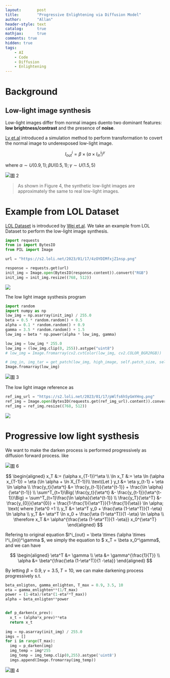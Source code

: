 ```yaml
---
layout:       post
title:        "Progressive Enlightening via Diffusion Model"
author:       "Allan"
header-style: text
catalog:      true
mathjax:      true
comments: true
hidden: true
tags:
    - AI
    - Code
    - Diffusion
    - Enlightening
---
```


# Background
## Low-light image synthesis
 Low-light images differ from normal images duento two dominant features:
**low brightness/contrast** and the presence of **noise**. 

[Lv et.al](https://arxiv.org/abs/1908.00682) introduced a simulation method to perform transformation to covert the normal image to underexposed low-light image.

$$I^i_{out} = \beta \times (\alpha \times I^i_{in})^\gamma $$

where $\alpha \sim U(0.9,1); \beta U(0.5,1); \gamma \sim U(1.5,5)$

![圖 2](https://s2.loli.net/2023/01/19/jO3oPInqtV9UWKu.png)  


>  As shown in Figure 4, the synthetic low-light images are approximately the same to real low-light images.

# Example from LOL Dataset

[LOL Dataset](https://daooshee.github.io/BMVC2018website/) is introduced by [Wei et.al](https://github.com/daooshee/BMVC2018website/blob/master/chen_bmvc18.pdf). We take an example from LOL Dataset to perform the low-light image synthesis. 

```python
import requests
from io import BytesIO
from PIL import Image

url = "https://s2.loli.net/2023/01/17/4zOYDIMfxjZ1nsp.png"

response = requests.get(url)
init_img = Image.open(BytesIO(response.content)).convert("RGB")
init_img = init_img.resize((768, 512))
```
![](https://s2.loli.net/2023/01/17/4zOYDIMfxjZ1nsp.png)

The low light image systhesis program
```python
import random
import numpy as np
low_img = np.asarray(init_img) / 255.0
beta = 0.5 * random.random() + 0.5
alpha = 0.1 * random.random() + 0.9
gamma = 3.5 * random.random() + 1.5
low_img = beta * np.power(alpha * low_img, gamma)

low_img = low_img * 255.0
low_img = (low_img.clip(0, 255)).astype("uint8")
# low_img = Image.fromarray(cv2.cvtColor(low_img, cv2.COLOR_BGR2RGB))

# img_in, img_tar = get_patch(low_img, high_image, self.patch_size, self.upscale_factor)
Image.fromarray(low_img)
```

![圖 3](https://s2.loli.net/2023/01/19/6rIdyDzHmw5iVox.png)  

The low light image reference as 
```python
ref_img_url = "https://s2.loli.net/2023/01/17/pWlfs6hSyGmYHng.png"
ref_img = Image.open(BytesIO(requests.get(ref_img_url).content)).convert("RGB")
ref_img = ref_img.resize((768, 512))
```

![](https://s2.loli.net/2023/01/17/pWlfs6hSyGmYHng.png)

# Progressive low light systhesis

We want to make the darken process is performed progressively as diffusion forward process. like

![圖 6](https://s2.loli.net/2023/01/13/OjV6GqI2N4Kn3Qc.png)  

$$
\begin{aligned}
    x_T &:= (\alpha x_{T-1})^\eta \\
    \ln x_T &:= \eta \ln (\alpha x_{T-1}) = \eta (\ln \alpha + \ln X_{T-1})\\
    \text{Let } y_t &= \eta y_{t-1} + \eta \ln \alpha \\
    \frac{y_t}{\eta^t} &= \frac{y_{t-1}}{\eta^{t-1}} + \frac{\ln \alpha}{\eta^{t-1}} \\
    \sum^T_{t=1}\Big( \frac{y_t}{\eta^t} &- \frac{y_{t-1}}{\eta^{t-1}}\Big) = \sum^T_{t=1}\frac{\ln \alpha}{\eta^{t-1}} \\
    \frac{y_T}{\eta^T} &- \frac{y_{0}}{\eta^{0}} = \frac{1-\frac{1}{\eta^T}}{1-\frac{1}{\eta}} \ln \alpha; \text{ where }\eta^0 =1 \\
    y_T &= \eta^T y_0 + \frac{\eta (1-\eta^T)}{1 -\eta} \ln \alpha \\
    y_T &= \eta^T \ln x_0 + \frac{\eta (1-\eta^T)}{1 -\eta} \ln \alpha \\
    \therefore x_T &=  \alpha^{\frac{\eta (1-\eta^T)}{1 -\eta}} x_0^{\eta^T}
\end{aligned}
$$

Refering to original equation $I^i_{out} = \beta \times (\alpha \times I^i_{in})^\gamma $, we simply the equation to $ x_T = \beta x_0^\gamma$, and we can have 

$$
\begin{aligned}
    \eta^T &= \gamma \\
    \eta &= \gamma^{\frac{1}{T}} \\
    \alpha &= \beta^{\frac{\eta (1-\eta^T)}{1 -\eta}}
\end{aligned}
$$

By letting $\beta = 0.9, \gamma = 3.5, T = 10$, we can make darkening process progressively s.t. 

```python
beta_enligten, gamma_enlighten, T_max = 0.9, 3.5, 10
eta = gamma_enlighten**(1/T_max)
power = (1-eta)/(eta*(1-eta**T_max))
alpha = beta_enligten**power


def p_darken(x_prev):
  x_t = (alpha*x_prev)**eta
  return x_t
  
img = np.asarray(init_img) / 255.0
imgs = []
for i in range(T_max):
  img = p_darken(img)
  img_temp = img*255
  img_temp = img_temp.clip(0,255).astype('uint8')
  imgs.append(Image.fromarray(img_temp))

```
![圖 4](https://s2.loli.net/2023/01/19/re8JOCxa64KkSU5.png)  


